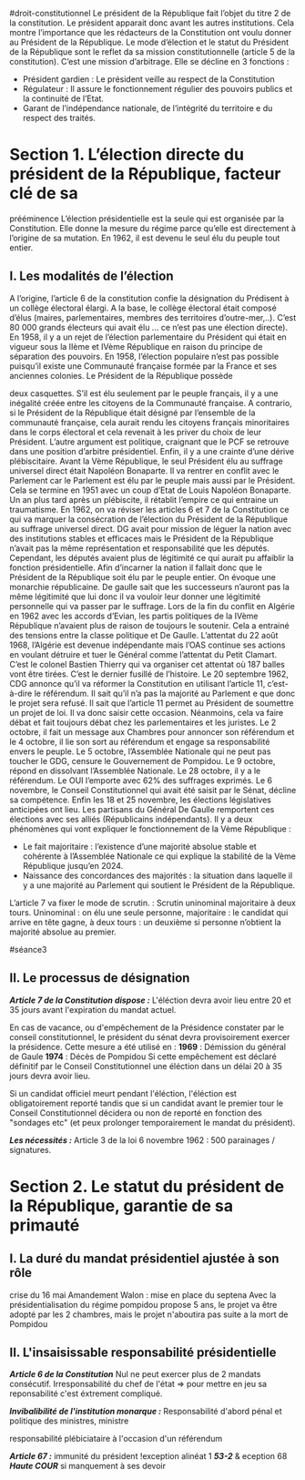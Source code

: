 #droit-constitutionnel 
Le président de la République fait l’objet du titre 2 de la constitution. Le président apparait
donc avant les autres institutions. Cela montre l’importance que les rédacteurs de la
Constitution ont voulu donner au Président de la République.
Le mode d’élection et le statut du Président de la République sont le reflet da sa mission
constitutionnelle (article 5 de la constitution). C’est une mission d’arbitrage. Elle se décline
en 3 fonctions :
- Président gardien : Le président veille au respect de la Constitution
- Régulateur : Il assure le fonctionnement régulier des pouvoirs publics et la continuité de
l’Etat.
- Garant de l’indépendance nationale, de l’intégrité du territoire e du respect des traités.

# Section 1. L’élection directe du président de la République, facteur clé de sa
prééminence
L’élection présidentielle est la seule qui est organisée par la Constitution. Elle donne la
mesure du régime parce qu’elle est directement à l’origine de sa mutation. En 1962, il est
devenu le seul élu du peuple tout entier.
## I. Les modalités de l’élection
A l’origine, l’article 6 de la constitution confie la désignation du Prédisent à un collège
électoral élargi. A la base, le collège électoral était composé d’élus (maires, parlementaires,
membres des territoires d’outre-mer,..). C’est 80 000 grands électeurs qui avait élu … ce
n’est pas une élection directe).
En 1958, il y a un rejet de l’élection parlementaire du Président qui était en vigueur sous la
IIème et IVème République en raison du principe de séparation des pouvoirs.
En 1958, l’élection populaire n’est pas possible puisqu’il existe une Communauté française
formée par la France et ses anciennes colonies. Le Président de la République possède

deux casquettes. S’il est élu seulement par le peuple français, il y a une inégalité créée entre
les citoyens de la Communauté française. A contrario, si le Président de la République était
désigné par l’ensemble de la communauté française, cela aurait rendu les citoyens français
minoritaires dans le corps électoral et cela revenait à les priver du choix de leur Président.
L’autre argument est politique, craignant que le PCF se retrouve dans une position d’arbitre
présidentiel. Enfin, il y a une crainte d’une dérive plébiscitaire. Avant la Vème République, le
seul Président élu au suffrage universel direct était Napoléon Bonaparte. Il va rentrer en
conflit avec le Parlement car le Parlement est élu par le peuple mais aussi par le Président.
Cela se termine en 1951 avec un coup d’Etat de Louis Napoléon Bonaparte. Un an plus tard
après un plébiscite, il rétablit l’empire ce qui entraine un traumatisme.
En 1962, on va réviser les articles 6 et 7 de la Constitution ce qui va marquer la consécration
de l’élection du Président de la République au suffrage universel direct.
DG avait pour mission de léguer la nation avec des institutions stables et efficaces mais le
Président de la République n’avait pas la même représentation et responsabilité que les
députés. Cependant, les députés avaient plus de légitimité ce qui aurait pu affaiblir la
fonction présidentielle. Afin d’incarner la nation il fallait donc que le Président de la
République soit élu par le peuple entier. On évoque une monarchie républicaine.
De gaulle sait que les successeurs n’auront pas la même légitimité que lui donc il va vouloir
leur donner une légitimité personnelle qui va passer par le suffrage.
Lors de la fin du conflit en Algérie en 1962 avec les accords d’Evian, les partis politiques de
la IVème République n’avaient plus de raison de toujours le soutenir. Cela a entrainé des
tensions entre la classe politique et De Gaulle.
L’attentat du 22 août 1968, l’Algérie est devenue indépendante mais l’OAS continue ses
actions en voulant détruire et tuer le Général comme l’attentat du Petit Clamart. C’est le
colonel Bastien Thierry qui va organiser cet attentat où 187 balles vont être tirées. C’est le
dernier fusillé de l’histoire.
Le 20 septembre 1962, CDG annonce qu’il va réformer la Constitution en utilisant l’article 11,
c’est-à-dire le référendum. Il sait qu’il n’a pas la majorité au Parlement e que donc le projet
sera refusé. Il sait que l’article 11 permet au Président de soumettre un projet de loi. Il va
donc saisir cette occasion. Néanmoins, cela va faire débat et fait toujours débat chez les
parlementaires et les juristes.
Le 2 octobre, il fait un message aux Chambres pour annoncer son référendum et le 4
octobre, il lie son sort au référendum et engage sa responsabilité envers le peuple. Le 5
octobre, l’Assemblée Nationale qui ne peut pas toucher le GDG, censure le Gouvernement
de Pompidou. Le 9 octobre, répond en dissolvant l’Assemblée Nationale. Le 28 octobre, il y
a le référendum. Le OUI l’emporte avec 62% des suffrages exprimés. Le 6 novembre, le
Conseil Constitutionnel qui avait été saisit par le Sénat, décline sa compétence. Enfin les 18
et 25 novembre, les élections législatives anticipées ont lieu. Les partisans du Général De
Gaulle remportent ces élections avec ses alliés (Républicains indépendants).
Il y a deux phénomènes qui vont expliquer le fonctionnement de la Vème République :
- Le fait majoritaire : l’existence d’une majorité absolue stable et cohérente à l’Assemblée
Nationale ce qui explique la stabilité de la Vème République jusqu’en 2024.
- Naissance des concordances des majorités : la situation dans laquelle il y a une majorité
au Parlement qui soutient le Président de la République.

L’article 7 va fixer le mode de scrutin. : Scrutin uninominal majoritaire à deux tours.
Uninominal : on élu une seule personne, majoritaire : le candidat qui arrive en tête gagne, à
deux tours : un deuxième si personne n’obtient la majorité absolue au premier.

#séance3 
## II. Le processus de désignation

***Article 7 de la Constitution dispose :***
L'éléction devra avoir lieu entre 20 et 35 jours avant l'expiration du mandat actuel. 

En cas de vacance, ou d'empêchement de la Présidence constater par le conseil constitutionnel, le président du sénat devra provisoirement exercer la présidence.
Cette mesure a été utilisé en :
**1969** : Démission du général de Gaule
**1974** : Décès de Pompidou 
Si cette empêchement est déclaré définitif par le Conseil Constitutionnel une éléction dans un délai 20 à 35 jours devra avoir lieu. 

Si un candidat officiel meurt pendant l'éléction, l'éléction est obligatoirement reporté tandis que si un candidat avant le premier tour le Conseil Constitutionnel décidera ou non de reporté en fonction des "sondages etc" (et peux prolonger temporairement le mandat du président).

***Les nécessités :***
Article 3 de la loi 6 novembre 1962 : 500 parainages / signatures.

# Section 2. Le statut du président de la République, garantie de sa primauté

## I. La duré du mandat présidentiel ajustée à son rôle
crise du 16 mai
Amandement Walon : mise en place du septena
Avec la présidentialisation du régime pompidou propose 5 ans, le projet va être adopté par les 2 chambres, mais le projet n'aboutira pas suite a la mort de Pompidou

## II. L'insaisissable responsabilité présidentielle
***Article 6 de la Constitution***
Nul ne peut exercer plus de 2 mandats consécutif. Irresponsabilité du chef de l'état => pour mettre en jeu sa reponsabilité c'est éxtrement compliqué.

***Invibalibilité de l'institution monarque :*** Responsabilité d'abord pénal et politique des ministres, ministre

responsabilité plébiciataire à l'occasion d'un référendum

***Article 67 :*** immunité du président
!exception alinéat 1 ***53-2***
&
eception 68 ***Haute COUR*** si manquement à ses devoir
